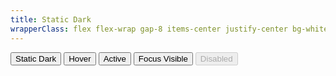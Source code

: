 ```yaml
---
title: Static Dark
wrapperClass: flex flex-wrap gap-8 items-center justify-center bg-white  n-md p-md flex-1
---
```


<button class="vv-button vv-button--static-dark">
    Static Dark
</button>

<button class="vv-button vv-button--static-dark hover">
    Hover
</button>

<button class="vv-button vv-button--static-dark active">
    Active
</button>

<button class="vv-button vv-button--static-dark focus-visible">
    Focus Visible
</button>

<button class="vv-button vv-button--static-dark" disabled>
    Disabled
</button>